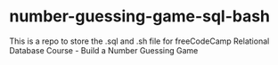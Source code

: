 # number-guessing-game-sql-bash
This is a repo to store the .sql and .sh file for freeCodeCamp Relational Database Course - Build a Number Guessing Game
